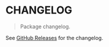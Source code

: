 # CHANGELOG

> Package changelog.

See [GitHub Releases](https://github.com/stdlib-js/random-array-levy/releases) for the changelog.